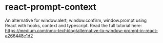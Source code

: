# react-prompt-context

An alternative for window.alert, window.confirm, window.prompt using React with hooks, context and typescript.
Read the full tutorial here:
https://medium.com/nmc-techblog/alternative-to-window-prompt-in-react-a266448e1d2
